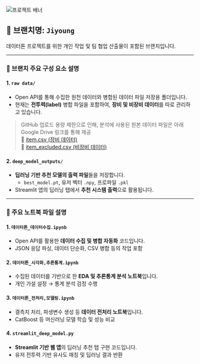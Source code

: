 ![프로젝트 배너](https://file.nexon.com/NxFile/download/FileDownloader.aspx?oidFile=5485424096059594172)

## 📌 브랜치명: `Jiyoung`

데이터톤 프로젝트를 위한 개인 작업 및 팀 협업 산출물이 포함된 브랜치입니다.  

---

### 📁 브랜치 주요 구성 요소 설명

#### 1. `raw data/`
- Open API를 통해 수집한 원천 데이터와 병합된 데이터 파일 저장용 폴더입니다.
- 현재는 **전투력(label)** 병합 파일을 포함하여, **장비 및 비장비 데이터**를 따로 관리하고 있습니다.
> GitHub 업로드 용량 제한으로 인해, 분석에 사용된 원본 데이터 파일은 아래 Google Drive 링크를 통해 제공 <br>
> 📎 [item.csv (장비 데이터)](https://drive.google.com/uc?id=18Y214mowoIR8UISv-wui5ip1Sl312SKE&export=download) <br>
> 📎 [item_excluded.csv (비장비 데이터)](https://drive.google.com/uc?id=11HiId8jSasvIXEZVVkJxOqPvzgzS75wK&export=download) 

#### 2. `deep_model_outputs/`
- **딥러닝 기반 추천 모델의 출력 파일**들을 저장합니다.
  - `best_model.pt`, 유저 벡터 `.npy`, 프로파일 `.pkl`
- Streamlit 앱의 딥러닝 탭에서 **추천 시스템 출력**으로 활용됩니다.

---

### 📘 주요 노트북 파일 설명

#### 1. `데이터톤_데이터수집.ipynb`
- Open API를 활용한 **데이터 수집 및 병합 자동화** 코드입니다.
- JSON 응답 파싱, 데이터 단순화, CSV 병합 등의 작업 포함

#### 2. `데이터톤_시각화,추론통계.ipynb`
- 수집된 데이터를 기반으로 한 **EDA 및 추론통계 분석 노트북**입니다.
- 개인 가설 설정 → 통계 분석 검정 수행

#### 3. `데이터톤_전처리,모델링.ipynb`
- 결측치 처리, 파생변수 생성 등 **데이터 전처리 노트북**입니다.
- CatBoost 등 머신러닝 모델 학습 및 성능 비교

#### 4. `streamlit_deep_model.py`
- **Streamlit 기반 웹 앱**의 딥러닝 추천 탭 구현 코드입니다.
- 유저 전투력 기반 유사도 매칭 및 딥러닝 결과 반환

